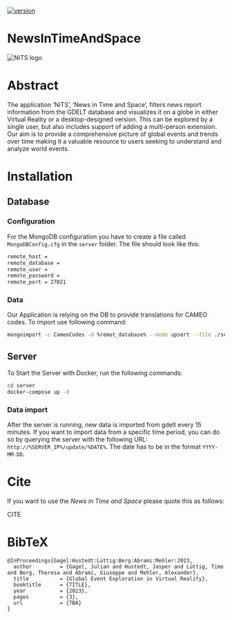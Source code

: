 [![version](https://img.shields.io/github/license/texttechnologylab/NewsInTimeAndSpace)]()

# NewsInTimeAndSpace
![NiTS logo](https://github.com/texttechnologylab/NewsInTimeAndSpace/assets/8282694/11cc5dc4-242b-4d70-a538-2f89f94039db)

# Abstract
The application ’NiTS’, ’News in Time and Space’, filters news report information from the GDELT database and visualizes it on a
globe in either Virtual Reality or a desktop-designed version. This can be explored by a single user, but also includes support of adding
a multi-person extension. Our aim is to provide a comprehensive picture of global events and trends over time making it a valuable
resource to users seeking to understand and analyze world events.

# Installation

## Database

### Configuration

For the MongoDB configuration you have to create a file called `MongoDBConfig.cfg` in the `server` folder. The file should look like this:

```bash
remote_host = 
remote_database = 
remote_user = 
remote_password = 
remote_port = 27021
```

### Data
Our Application is relying on the DB to provide translations for CAMEO codes. To import use following command:

```bash
mongoimport -c CameoCodes -d %remot_database% --mode upsert --file ./server/EventCameoCodes.json --jsonArray
```
## Server

To Start the Server with Docker, run the following commands:

```bash 
cd server
docker-compose up -d
```
### Data import

After the server is running, new data is imported from gdelt every 15 minutes. If you want to import data from a specific time period, you can do so by querying the server with the following URL: `http://%SERVER_IP%/update/%DATE%`. The date has to be in the format `YYYY-MM-DD`. 

# Cite
If you want to use the *News in Time and Space* please quote this as follows:

CITE

# BibTeX
```
@InProceedings{Gagel:Hustedt:Lüttig:Berg:Abrami:Mehler:2023,
  author         = {Gagel, Julian and Hustedt, Jasper and Lüttig, Timo and Berg, Theresa and Abrami, Giuseppe and Mehler, Alexander},
  title          = {Global Event Exploration in Virtual Reality},
  booktitle      = {TITLE},
  year           = {2023},
  pages          = {3},
  url            = {TBA}
}

```

